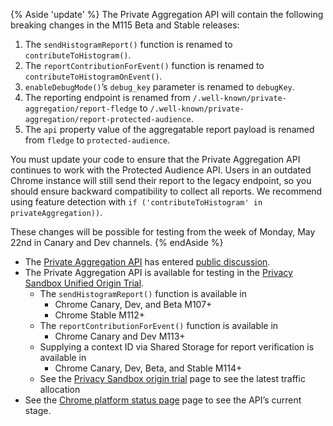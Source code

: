 {% Aside 'update' %}
The Private Aggregation API will contain the following breaking changes in the M115 Beta and Stable releases:
1. The `sendHistogramReport()` function is renamed to `contributeToHistogram()`.
2. The `reportContributionForEvent()` function is renamed to `contributeToHistogramOnEvent()`.
3. `enableDebugMode()`’s `debug_key` parameter is renamed to `debugKey`.
4. The reporting endpoint is renamed from `/.well-known/private-aggregation/report-fledge` to `/.well-known/private-aggregation/report-protected-audience`.
5. The `api` property value of the aggregatable report payload is renamed from `fledge` to `protected-audience`. 

You must update your code to ensure that the Private Aggregation API continues to work with the Protected Audience API. Users in an outdated Chrome instance will still send their report to the legacy endpoint, so you should ensure backward compatibility to collect all reports. We recommend using feature detection with `if ('contributeToHistogram' in privateAggregation))`.

These changes will be possible for testing from the week of Monday, May 22nd in Canary and Dev channels. 
{% endAside %}

* The [Private Aggregation API](https://github.com/patcg-individual-drafts/private-aggregation-api/) has entered [public discussion](https://github.com/patcg-individual-drafts/private-aggregation-api/issues).
* The Private Aggregation API is available for testing in the [Privacy Sandbox Unified Origin Trial](/docs/privacy-sandbox/unified-origin-trial/).
  * The `sendHistogramReport()` function is available in 
    * Chrome Canary, Dev, and Beta M107+
    * Chrome Stable M112+
  * The `reportContributionForEvent()` function is available in
    * Chrome Canary and Dev M113+
  * Supplying a context ID via Shared Storage for report verification is available in
    * Chrome Canary, Dev, Beta, and Stable M114+
  * See the [Privacy Sandbox origin trial](/docs/privacy-sandbox/unified-origin-trial/#status) page to see the latest traffic allocation
* See the [Chrome platform status page](https://chromestatus.com/feature/5743412790689792) page to see the API’s current stage.
